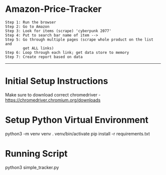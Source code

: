 # Amazon-Price-Tracker


 
    Step 1: Run the browser
    Step 2: Go to Amazon
    Step 3: Look for items (scrape) 'cyberpunk 2077'
    Step 4: Put to search bar name of item --> 
    Step 5: Go through multiple pages (scrape whole product on the list and
            get ALL links)
    Step 6: Loop through each link; get data store to memory
    Step 7: Create report based on data
    
____________________________________________________________________________________________________________________________________________________________________


# Initial Setup Instructions

Make sure to download correct chromedriver - https://chromedriver.chromium.org/downloads


# Setup Python Virtual Environment

python3 -m venv venv
. venv/bin/activate
pip install -r requirements.txt


# Running Script

python3 simple_tracker.py


